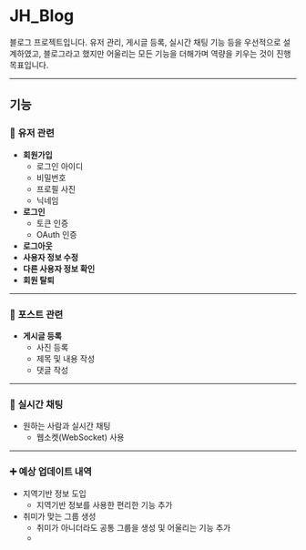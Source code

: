 # **JH_Blog**

블로그 프로젝트입니다. 유저 관리, 게시글 등록, 실시간 채팅 기능 등을 우선적으로 설계하였고, 블로그라고 했지만 어울리는 모든 기능을 더해가며 역량을 키우는 것이 진행 목표입니다.


---

## **기능**

### 🔑 **유저 관련**
- **회원가입**
    - 로그인 아이디
    - 비밀번호
    - 프로필 사진
    - 닉네임
- **로그인**
    - 토큰 인증
    - OAuth 인증
- **로그아웃**
- **사용자 정보 수정**
- **다른 사용자 정보 확인**
- **회원 탈퇴**

---

### 📝 **포스트 관련**
- **게시글 등록**
    - 사진 등록
    - 제목 및 내용 작성
    - 댓글 작성

---

### 💬 **실시간 채팅**
- 원하는 사람과 실시간 채팅
    - 웹소켓(WebSocket) 사용

---

### ➕ **예상 업데이트 내역**
- 지역기반 정보 도입
    - 지역기반 정보를 사용한 편리한 기능 추가
- 취미가 맞는 그룹 생성
    - 취미가 아니더라도 공통 그룹을 생성 및 어울리는 기능 추가
    - 
